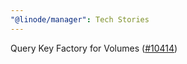 ```yaml
---
"@linode/manager": Tech Stories
---
```


Query Key Factory for Volumes ([#10414](https://github.com/linode/manager/pull/10414))
